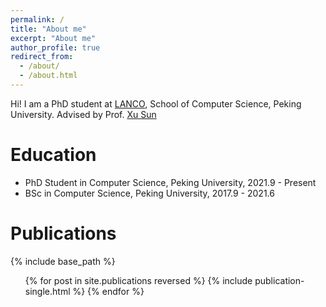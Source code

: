 ```yaml
---
permalink: /
title: "About me"
excerpt: "About me"
author_profile: true
redirect_from: 
  - /about/
  - /about.html
---
```


Hi! I am a PhD student at [LANCO](https://lancopku.github.io), School of Computer Science, Peking University. Advised by Prof. [Xu Sun](https://xusun.org)

Education
======
- PhD Student in Computer Science, Peking University, 2021.9 - Present
- BSc in Computer Science, Peking University, 2017.9 - 2021.6


Publications
======
{% include base_path %}

<ul>
{% for post in site.publications reversed %}
  {% include publication-single.html %}
{% endfor %}
</ul>

<!-- {% for post in site.publications reversed %}
  - {% if post.venue %}({{ post.venue }}){% endif %} {{ post.title }}
{% endfor %} -->
